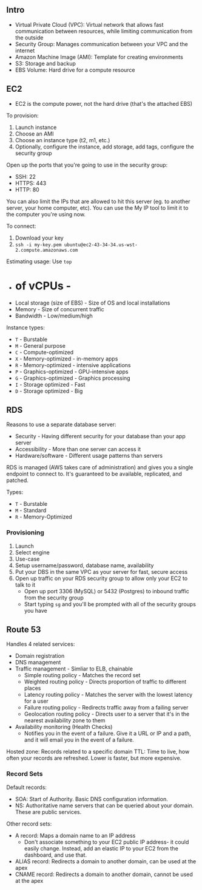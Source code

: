 ## Intro

* Virtual Private Cloud (VPC): Virtual network that allows fast communication between resources, while limiting communication from the outside
* Security Group: Manages communication between your VPC and the internet
* Amazon Machine Image (AMI): Template for creating environments
* S3: Storage and backup
* EBS Volume: Hard drive for a compute resource

## EC2

* EC2 is the compute power, not the hard drive (that's the attached EBS)

To provision:

1. Launch instance
2. Choose an AMI
3. Choose an instance type (t2, m1, etc.)
4. Optionally, configure the instance, add storage, add tags, configure the security group

Open up the ports that you're going to use in the security group:

* SSH: 22
* HTTPS: 443
* HTTP: 80

You can also limit the IPs that are allowed to hit this server (eg. to another server, your home computer, etc). You can use the My IP tool to limit it to the computer you're using now.

To connect:

1. Download your key
2. `ssh -i my-key.pem ubuntu@ec2-43-34-34.us-wst-2.compute.amazonaws.com`

Estimating usage: Use `top`

* # of vCPUs - 
* Local storage (size of EBS) - Size of OS and local installations
* Memory - Size of concurrent traffic
* Bandwidth - Low/medium/high

Instance types:

* `T` - Burstable
* `M` - General purpose
* `C` - Compute-optimized
* `X` - Memory-optimized - in-memory apps
* `R` - Memory-optimized - intensive applications
* `P` - Graphics-optimized - GPU-intensive apps
* `G` - Graphics-optimized - Graphics processing
* `I` - Storage optimized - Fast
* `D` - Storage optimized - Big

## RDS

Reasons to use a separate database server:

* Security - Having different security for your database than your app server
* Accessibility - More than one server can access it
* Hardware/software - Different usage patterns than servers

RDS is managed (AWS takes care of administration) and gives you a single endpoint to connect to. It's guaranteed to be available, replicated, and patched.

Types:

* `T` - Burstable
* `M` - Standard
* `R` - Memory-Optimized

### Provisioning

1. Launch
2. Select engine
3. Use-case
4. Setup username/password, database name, availability
5. Put your DBS in the same VPC as your server for fast, secure access
6. Open up traffic on your RDS security group to allow only your EC2 to talk to it
    * Open up port 3306 (MySQL) or 5432 (Postgres) to inbound traffic from the security group
    * Start typing `sg` and you'll be prompted with all of the security groups you have

## Route 53

Handles 4 related services:

* Domain registration
* DNS management
* Traffic management - Simliar to ELB, chainable
    * Simple routing policy - Matches the record set
    * Weighted routing policy - Directs proportion of traffic to different places
    * Latency routing policy - Matches the server with the lowest latency for a user
    * Failure routing policy - Redirects traffic away from a failing server
    * Geolocation routing policy - Directs user to a server that it's in the nearest availability zone to them
* Availability monitoring (Health Checks)
    * Notifies you in the event of a failure. Give it a URL or IP and a path, and it will email you in the event of a failure.

Hosted zone: Records related to a specific domain
TTL: Time to live, how often your records are refreshed. Lower is faster, but more expensive.

### Record Sets

Default records:

* SOA: Start of Authority. Basic DNS configuration information.
* NS: Authoritative name servers that can be queried about your domain. These are public services.

Other record sets:

* A record: Maps a domain name to an IP address
    * Don't associate something to your EC2 public IP address- it could easily change. Instead, add an elastic IP to your EC2 from the dashboard, and use that.
* ALIAS record: Redirects a domain to another domain, can be used at the apex
* CNAME record: Redirects a domain to another domain, cannot be used at the apex
